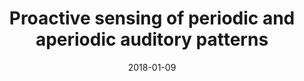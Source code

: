 ---
title: "Proactive sensing of periodic and aperiodic auditory patterns"
collection: publications
permalink: /publication/2018_proactive-sensing-of-periodic-and-aperiodic-audito
date: 2018-01-09
year: 2018
venue: 'Trends in Cognitive Sciences'
authors: 'Rimmele JM, Morillon B, Poeppel D, Arnal LH'
number: '156'
citation: 'Rimmele JM, Morillon B, Poeppel D, Arnal LH (2018). Proactive sensing of periodic and aperiodic auditory patterns. Trends in Cognitive Sciences.'
category: 'article'
---